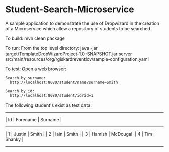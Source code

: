 Student-Search-Microservice
===========================

A sample application to demonstrate the use of Dropwizard in the creation of a Microservice which allow a 
repository of students to be searched.

To build:
  mvn clean package

To run:
  From the top level directory:
    java -jar target/TemplateDropWizardProject-1.0-SNAPSHOT.jar server src/main/resources/org/rgiskardreventlov/sample-configuration.yaml

To test:
  Open a web browser:

    Search by surname:
      http://localhost:8080/student/name?surname=Smith

    Search by id:
      http://localhost:8080/student/id?id=1


  The following student's exist as test data:

   ---- ---------  --------
  | Id | Forename | Surname |
   ---- ---------- ---------
  | 1  | Justin   | Smith   |
  | 2  | Iain     | Smith   |
  | 3  | Hamish   | McDougal|
  | 4  | Tim      | Shanky  |
   ---- ---------- ---------